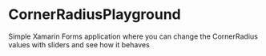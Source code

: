 # CornerRadiusPlayground
Simple Xamarin Forms application where you can change the CornerRadius values with sliders and see how it behaves
